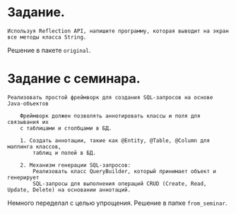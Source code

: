# Задание.

```
Используя Reflection API, напишите программу, которая выводит на экран 
все методы класса String.
```

Решение в пакете `original`.

# Задание с семинара.

```
Реализовать простой фреймворк для создания SQL-запросов на основе Java-объектов

    Фреймворк должен позволять аннотировать классы и поля для связывания их
    с таблицами и столбцами в БД.

    1. Создать аннотации, такие как @Entity, @Table, @Column для маппинга классов,
        таблиц и полей в БД.

    2. Механизм генерации SQL-запросов:
        Реализовать класс QueryBuilder, который принимает объект и генерирует
        SQL-запросы для выполнения операций CRUD (Create, Read, Update, Delete) на основании аннотаций.

```

Немного переделал с целью упрощения. Решение в папке `from_seminar`.
